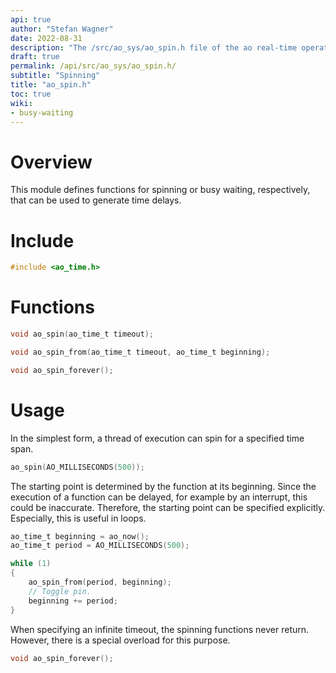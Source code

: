 ```yaml
---
api: true
author: "Stefan Wagner"
date: 2022-08-31
description: "The /src/ao_sys/ao_spin.h file of the ao real-time operating system."
draft: true
permalink: /api/src/ao_sys/ao_spin.h/
subtitle: "Spinning"
title: "ao_spin.h"
toc: true
wiki:
- busy-waiting
---
```


# Overview

This module defines functions for spinning or busy waiting, respectively, that can be used to generate time delays. 

# Include

```c
#include <ao_time.h>
```

# Functions

```c
void ao_spin(ao_time_t timeout);
```

```c
void ao_spin_from(ao_time_t timeout, ao_time_t beginning);
```

```c
void ao_spin_forever();
```

# Usage

In the simplest form, a thread of execution can spin for a specified time span.

```c
ao_spin(AO_MILLISECONDS(500));
```

The starting point is determined by the function at its beginning. Since the execution of a function can be delayed, for example by an interrupt, this could be inaccurate. Therefore, the starting point can be specified explicitly. Especially, this is useful in loops.

```c
ao_time_t beginning = ao_now();
ao_time_t period = AO_MILLISECONDS(500);

while (1)
{
    ao_spin_from(period, beginning);
    // Toggle pin.
    beginning += period;
}
```

When specifying an infinite timeout, the spinning functions never return. However, there is a special overload for this purpose.

```c
void ao_spin_forever();
```
